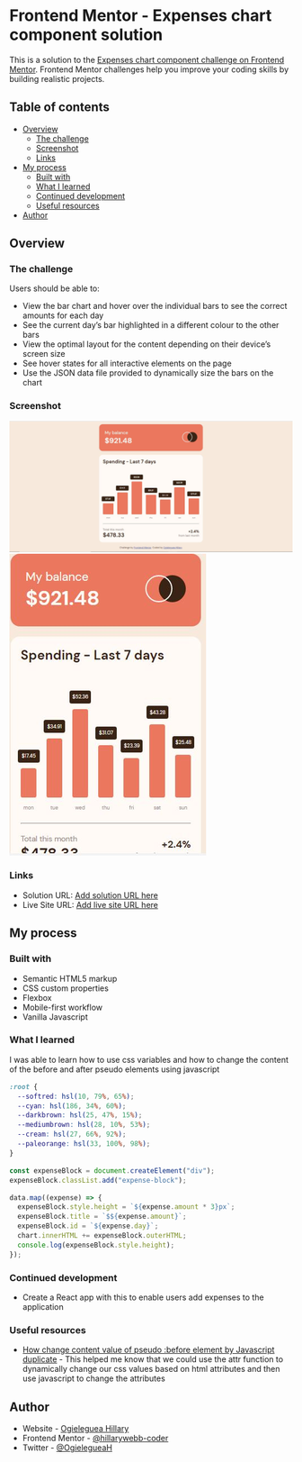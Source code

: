 # Frontend Mentor - Expenses chart component solution

This is a solution to the [Expenses chart component challenge on Frontend Mentor](https://www.frontendmentor.io/challenges/expenses-chart-component-e7yJBUdjwt). Frontend Mentor challenges help you improve your coding skills by building realistic projects.

## Table of contents

- [Overview](#overview)
  - [The challenge](#the-challenge)
  - [Screenshot](#screenshot)
  - [Links](#links)
- [My process](#my-process)
  - [Built with](#built-with)
  - [What I learned](#what-i-learned)
  - [Continued development](#continued-development)
  - [Useful resources](#useful-resources)
- [Author](#author)

## Overview

### The challenge

Users should be able to:

- View the bar chart and hover over the individual bars to see the correct amounts for each day
- See the current day’s bar highlighted in a different colour to the other bars
- View the optimal layout for the content depending on their device’s screen size
- See hover states for all interactive elements on the page
- Use the JSON data file provided to dynamically size the bars on the chart

### Screenshot

![Desktop](./images/desktop-screenshot.JPG)
![Mobile](./images/mobile-screenshot.JPG)

### Links

- Solution URL: [Add solution URL here](https://your-solution-url.com)
- Live Site URL: [Add live site URL here](https://expenses-application-chart.netlify.app/)

## My process

### Built with

- Semantic HTML5 markup
- CSS custom properties
- Flexbox
- Mobile-first workflow
- Vanilla Javascript

### What I learned

I was able to learn how to use css variables and how to change the content of the before and after pseudo elements using javascript

```css
:root {
  --softred: hsl(10, 79%, 65%);
  --cyan: hsl(186, 34%, 60%);
  --darkbrown: hsl(25, 47%, 15%);
  --mediumbrown: hsl(28, 10%, 53%);
  --cream: hsl(27, 66%, 92%);
  --paleorange: hsl(33, 100%, 98%);
}
```

```js
const expenseBlock = document.createElement("div");
expenseBlock.classList.add("expense-block");
```

```js
data.map((expense) => {
  expenseBlock.style.height = `${expense.amount * 3}px`;
  expenseBlock.title = `$${expense.amount}`;
  expenseBlock.id = `${expense.day}`;
  chart.innerHTML += expenseBlock.outerHTML;
  console.log(expenseBlock.style.height);
});
```

### Continued development

- Create a React app with this to enable users add expenses to the application

### Useful resources

- [How change content value of pseudo :before element by Javascript duplicate](https://stackoverflow.com/questions/10495243/how-change-content-value-of-pseudo-before-element-by-javascript) - This helped me know that we could use the attr function to dynamically change our css values based on html attributes and then use javascript to change the attributes

## Author

- Website - [Ogieleguea Hillary](https://www.github.com/hillarywebb-coder)
- Frontend Mentor - [@hillarywebb-coder](https://www.frontendmentor.io/profile/hillarywebb-coder)
- Twitter - [@OgielegueaH](https://www.twitter.com/OgielegueaH)
